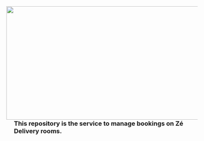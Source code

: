 <img src="https://static.cineclick.com.br/adm/uploads/banco_imagens/31/602x0_1464123853.jpg" align="left" width="600px" height="300px"/>
<img align="left" width="0" height="192px" hspace="10"/>


### This repository is the service to manage bookings on Zé Delivery rooms. 

